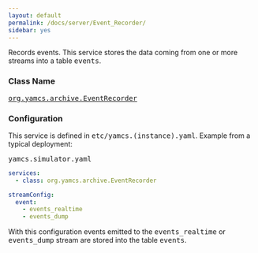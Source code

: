 ```yaml
---
layout: default
permalink: /docs/server/Event_Recorder/
sidebar: yes
---
```


Records events. This service stores the data coming from one or more streams into a table <tt>events</tt>.

### Class Name
[<tt>org.yamcs.archive.EventRecorder</tt>](https://www.yamcs.org/yamcs/javadoc/index.html?org/yamcs/archive/EventRecorder.html)

### Configuration

This service is defined in <tt>etc/yamcs.(instance).yaml</tt>. Example from a typical deployment:

<pre class="r header">yamcs.simulator.yaml</pre>
```yaml
services:
  - class: org.yamcs.archive.EventRecorder

streamConfig:
  event:
    - events_realtime
    - events_dump
```

With this configuration events emitted to the <tt>events_realtime</tt> or <tt>events_dump</tt> stream are stored into the table <tt>events</tt>.
